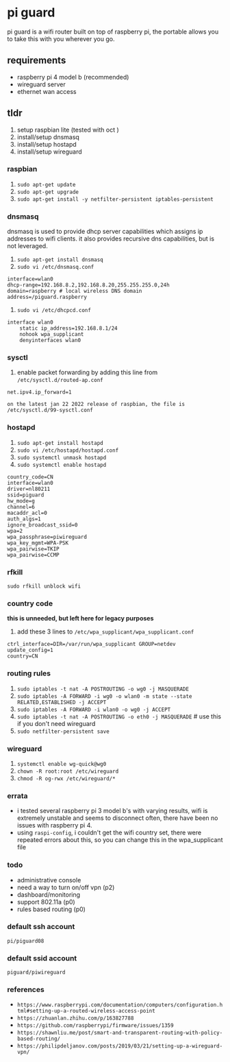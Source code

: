 # pi guard

pi guard is a wifi router built on top of raspberry pi, the portable allows you to take this with you wherever you go.

## requirements

* raspberry pi 4 model b (recommended)
* wireguard server
* ethernet wan access

## tldr

1.  setup raspbian lite (tested with oct )
1.  install/setup dnsmasq
1.  install/setup hostapd
1.  install/setup wireguard


### raspbian

1. `sudo apt-get update`
1. `sudo apt-get upgrade`
1. `sudo apt-get install -y netfilter-persistent iptables-persistent`

### dnsmasq

dnsmasq is used to provide dhcp server capabilities which assigns ip addresses to wifi clients.  it also provides recursive dns capabilities, but is not leveraged.

1.  `sudo apt-get install dnsmasq`
1.  `sudo vi /etc/dnsmasq.conf`

```
interface=wlan0
dhcp-range=192.168.8.2,192.168.8.20,255.255.255.0,24h
domain=raspberry # local wireless DNS domain
address=/piguard.raspberry
```

1.  `sudo vi /etc/dhcpcd.conf`

```
interface wlan0
    static ip_address=192.168.8.1/24
    nohook wpa_supplicant
    denyinterfaces wlan0
```

### sysctl

1.  enable packet forwarding by adding this line from `/etc/sysctl.d/routed-ap.conf`

```
net.ipv4.ip_forward=1
```

`on the latest jan 22 2022 release of raspbian, the file is /etc/sysctl.d/99-sysctl.conf`


### hostapd

1.  `sudo apt-get install hostapd`
1.  `sudo vi /etc/hostapd/hostapd.conf`
1.  `sudo systemctl unmask hostapd`
1.  `sudo systemctl enable hostapd`

```
country_code=CN
interface=wlan0
driver=nl80211
ssid=piguard
hw_mode=g
channel=6
macaddr_acl=0
auth_algs=1
ignore_broadcast_ssid=0
wpa=2
wpa_passphrase=piwireguard
wpa_key_mgmt=WPA-PSK
wpa_pairwise=TKIP
wpa_pairwise=CCMP

```

### rfkill

`sudo rfkill unblock wifi`

### country code

__this is unneeded, but left here for legacy purposes__

1.  add these 3 lines to `/etc/wpa_supplicant/wpa_supplicant.conf`

```
ctrl_interface=DIR=/var/run/wpa_supplicant GROUP=netdev
update_config=1
country=CN
```

### routing rules

1. `sudo iptables -t nat -A POSTROUTING -o wg0 -j MASQUERADE`
1. `sudo iptables -A FORWARD -i wg0 -o wlan0 -m state --state RELATED,ESTABLISHED -j ACCEPT`
1. `sudo iptables -A FORWARD -i wlan0 -o wg0 -j ACCEPT`
1. `sudo iptables -t nat -A POSTROUTING -o eth0 -j MASQUERADE` # use this if you don't need wireguard
1. `sudo netfilter-persistent save`

### wireguard

1. `systemctl enable wg-quick@wg0`
1.  `chown -R root:root /etc/wireguard`
1.  `chmod -R og-rwx /etc/wireguard/*`

### errata

* i tested several raspberry pi 3 model b's with varying results, wifi is extremely unstable and seems to disconnect often, there have been no issues with raspberry pi 4.
* using `raspi-config`, i couldn't get the wifi country set, there were repeated errors about this, so you can change this in the wpa_supplicant file

### todo

* administrative console
* need a way to turn on/off vpn (p2)
* dashboard/monitoring
* support 802.11a (p0)
* rules based routing (p0)

### default ssh account

`pi/piguard08`

### default ssid account

`piguard/piwireguard`

### references

* `https://www.raspberrypi.com/documentation/computers/configuration.html#setting-up-a-routed-wireless-access-point`
* `https://zhuanlan.zhihu.com/p/163827788`
* `https://github.com/raspberrypi/firmware/issues/1359`
* `https://shawnliu.me/post/smart-and-transparent-routing-with-policy-based-routing/`
* `https://philipdeljanov.com/posts/2019/03/21/setting-up-a-wireguard-vpn/`